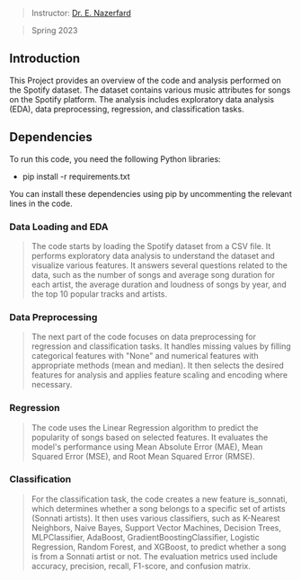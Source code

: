 > Instructor: [Dr. E. Nazerfard](https://scholar.google.com/citations?user=Cl5tre8AAAAJ&hl=en)

> Spring 2023

## Introduction
This Project provides an overview of the code and analysis performed on the Spotify dataset. The dataset contains various music attributes for songs on the Spotify platform. The analysis includes exploratory data analysis (EDA), data preprocessing, regression, and classification tasks.

## Dependencies
To run this code, you need the following Python libraries:
- pip install -r requirements.txt
  
You can install these dependencies using pip by uncommenting the relevant lines in the code.

### Data Loading and EDA
> The code starts by loading the Spotify dataset from a CSV file. It performs exploratory data analysis to understand the dataset and visualize various features. It answers several questions related to the data, such as the number of songs and average song duration for each artist, the average duration and loudness of songs by year, and the top 10 popular tracks and artists.

### Data Preprocessing
> The next part of the code focuses on data preprocessing for regression and classification tasks. It handles missing values by filling categorical features with "None" and numerical features with appropriate methods (mean and median). It then selects the desired features for analysis and applies feature scaling and encoding where necessary.

### Regression
> The code uses the Linear Regression algorithm to predict the popularity of songs based on selected features. It evaluates the model's performance using Mean Absolute Error (MAE), Mean Squared Error (MSE), and Root Mean Squared Error (RMSE).

### Classification
> For the classification task, the code creates a new feature is_sonnati, which determines whether a song belongs to a specific set of artists (Sonnati artists). It then uses various classifiers, such as K-Nearest Neighbors, Naive Bayes, Support Vector Machines, Decision Trees, MLPClassifier, AdaBoost, GradientBoostingClassifier, Logistic Regression, Random Forest, and XGBoost, to predict whether a song is from a Sonnati artist or not. The evaluation metrics used include accuracy, precision, recall, F1-score, and confusion matrix.
